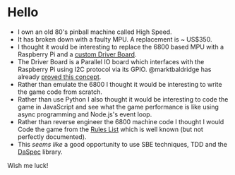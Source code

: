 # Hello

* I own an old 80's pinball machine called High Speed.
* It has broken down with a faulty MPU. A replacement is ~ US$350.
* I thought it would be interesting to replace the 6800 based MPU with a Raspberry 
  Pi and a [custom Driver Board].
* The Driver Board is a Parallel IO board which interfaces with the Raspberry Pi 
  using I2C protocol via its GPIO. @marktbaldridge has already [proved this concept].
* Rather than emulate the 6800 I thought it would be interesting to write the game 
  code from scratch.
* Rather than use Python I also thought it would be interesting to code the game 
  in JavaScript and see what the game performance is like using async programming and
  Node.js's event loop.
* Rather than reverse engineer the 6800 machine code I thought I would Code the game
  from the [Rules List] which is well known (but not perfectly documented). 
* This _seems like_ a good opportunity to use SBE techniques, TDD and the [DaSpec]
  library.
  
Wish me luck!

[custom Driver Board]: https://easyeda.com/editor#id=GqI0UOVrlD
[proved this concept]: http://www.markbaldridge.com/?author=1&paged=3
[Rules List]: http://pinball.org/rules/highspeed.html
[DaSpec]: http://daspec.com/
